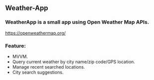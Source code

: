 ## Weather-App
		

### WeatherApp is a small app using Open Weather Map APIs.
https://openweathermap.org/

### Feature:
- MVVM.
- Query current weather by city name/zip code/GPS location.
- Manage recent searched locations.
- City search suggestions.

